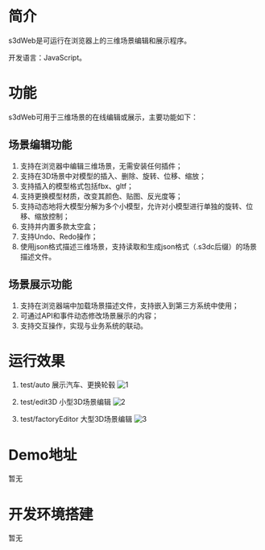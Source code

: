 # 简介
s3dWeb是可运行在浏览器上的三维场景编辑和展示程序。


开发语言：JavaScript。

# 功能
s3dWeb可用于三维场景的在线编辑或展示，主要功能如下：
## 场景编辑功能
  1. 支持在浏览器中编辑三维场景，无需安装任何插件；  
  2. 支持在3D场景中对模型的插入、删除、旋转、位移、缩放；  
  3. 支持插入的模型格式包括fbx、gltf；  
  4. 支持更换模型材质，改变其颜色、贴图、反光度等；  
  5. 支持动态地将大模型分解为多个小模型，允许对小模型进行单独的旋转、位移、缩放控制；  
  6. 支持并内置多款太空盒；  
  7. 支持Undo、Redo操作；  
  8. 使用json格式描述三维场景，支持读取和生成json格式（.s3dc后缀）的场景描述文件。

## 场景展示功能
  1. 支持在浏览器端中加载场景描述文件，支持嵌入到第三方系统中使用；  
  2. 可通过API和事件动态修改场景展示的内容；  
  3. 支持交互操作，实现与业务系统的联动。  

# 运行效果

  1. test/auto 展示汽车、更换轮毂
![1](https://github.com/user-attachments/assets/329e9656-6f74-4e44-ba89-744d8229ed7a)


  2. test/edit3D 小型3D场景编辑
![2](https://github.com/user-attachments/assets/8f18464f-26d8-424a-9f6f-8fbdabc3a176)


  3. test/factoryEditor 大型3D场景编辑
![3](https://github.com/user-attachments/assets/13a69522-90d0-47e6-9e82-3d5c29f7bd09)




# Demo地址
暂无

# 开发环境搭建
暂无

